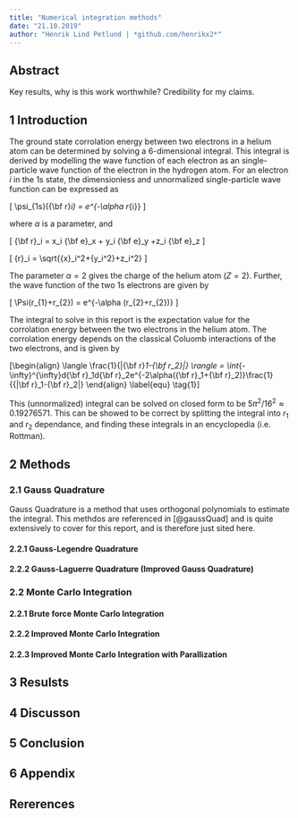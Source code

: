 ```yaml
---
title: "Numerical integration methods"
date: "21.10.2019"
author: "Henrik Lind Petlund | *github.com/henrikx2*"
---
```


## Abstract
Key results, why is this work worthwhile? Credibility for my claims.

## 1 Introduction
The ground state corrolation energy between two electrons in a helium atom can be determined by solving a 6-dimensional integral. This integral is derived by modelling the wave function of each electron as an single-particle wave function of the electron in the hydrogen atom. For an electron *i* in the 1s state, the dimensionless and unnormalized single-particle wave function can be expressed as

\[ \psi_{1s}({\bf r}_i) = e^{-\alpha r_{i}} \]

where $\alpha$ is a parameter, and

\[ {\bf r}_i =  x_i {\bf e}_x + y_i {\bf e}_y +z_i {\bf e}_z \]


\[ {r}_i = \sqrt{{x}_i^2+{y_i^2}+z_i^2} \]

The parameter $\alpha=2$ gives the charge of the helium atom ($Z=2$). Further, the wave function of the two 1s electrons are given by

\[ \Psi(r_{1}+r_{2}) = e^{-\alpha (r_{2}+r_{2})} \]

The integral to solve in this report is the expectation value for the corrolation energy between the two electrons in the helium atom. The corrolation energy depends on the classical Coluomb interactions of the two electrons, and is given by

\[\begin{align} \langle \frac{1}{|{\bf r}_1-{\bf r_2}|} \rangle = \int_{-\infty}^{\infty}d{\bf r}_1d{\bf r}_2e^{-2\alpha({\bf r}_1+{\bf r}_2)}\frac{1}{{|\bf r}_1-{\bf r}_2|} \end{align} \label{equ} \tag{1}\]

This (unnormalized) integral can be solved on closed form to be $5\pi^2/16^2\approx0.19276571$. This can be showed to be correct by splitting the integral into $r_1$ and $r_2$ dependance, and finding these integrals in an encyclopedia (i.e. Rottman).

## 2 Methods

### 2.1 Gauss Quadrature
Gauss Quadrature is a method that uses orthogonal polynomials to estimate the integral. This methdos are referenced in [@gaussQuad] and is quite extensively to cover for this report, and is therefore just sited here.

#### 2.2.1 Gauss-Legendre Quadrature


#### 2.2.2 Gauss-Laguerre Quadrature (Improved Gauss Quadrature)

### 2.2 Monte Carlo Integration

#### 2.2.1 Brute force Monte Carlo Integration

#### 2.2.2 Improved Monte Carlo Integration

#### 2.2.3 Improved Monte Carlo Integration with Parallization

## 3 Resulsts

## 4 Discusson

## 5 Conclusion

## 6 Appendix

## Rererences
